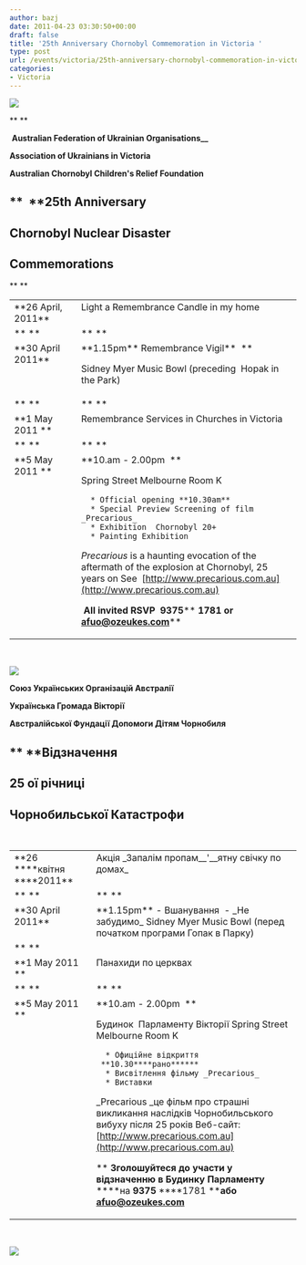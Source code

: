 ```yaml
---
author: bazj
date: 2011-04-23 03:30:50+00:00
draft: false
title: '25th Anniversary Chornobyl Commemoration in Victoria '
type: post
url: /events/victoria/25th-anniversary-chornobyl-commemoration-in-victoria/
categories:
- Victoria
---
```


[](http://www.ozeukes.com/wp-content/uploads/2011/04/animated_candle-thumb.gif)


**[![](http://www.ozeukes.com/wp-content/uploads/2011/04/animated_candle-thumb1.gif)
](http://www.ozeukes.com/wp-content/uploads/2011/04/animated_candle-thumb1.gif)**







** **




 **Australian Federation of Ukrainian Organisations__**




**Association of Ukrainians in Victoria**




**Australian Chornobyl Children's Relief Foundation**





## **  ****25th Anniversary**




## **Chornobyl Nuclear Disaster**




## **Commemorations**




** **



<table cellpadding="0" cellspacing="0" border="0" >
<tbody >
<tr >

<td width="174" valign="top" >**26 April, 2011**
</td>

<td width="596" valign="top" >Light a Remembrance Candle in my home
</td>
</tr>
<tr >

<td width="174" valign="top" >** **
</td>

<td width="596" valign="top" >** **
</td>
</tr>
<tr >

<td width="174" valign="top" >**30 April 2011**
</td>

<td width="596" valign="top" >**1.15pm** Remembrance Vigil**  **

Sidney Myer Music Bowl
(preceding  Hopak in the Park)
</td>
</tr>
<tr >

<td width="174" valign="top" >** **
</td>

<td width="596" valign="top" >** **
</td>
</tr>
<tr >

<td width="174" valign="top" >**1 May 2011 **
</td>

<td width="596" valign="top" >Remembrance Services in Churches in Victoria
</td>
</tr>
<tr >

<td width="174" valign="top" >** **
</td>

<td width="596" valign="top" >** **
</td>
</tr>
<tr >

<td width="174" valign="top" >**5 May 2011 **
</td>

<td width="596" valign="top" >**10.am - 2.00pm  **

Spring Street Melbourne Room K



	  * Official opening **10.30am**
	  * Special Preview Screening of film  _Precarious_
	  * Exhibition  Chornobyl 20+
	  * Painting Exhibition

_Precarious_ is a haunting evocation of the aftermath of the explosion at Chornobyl, 25 years on
See  [http://www.precarious.com.au](http://www.precarious.com.au)

 **All invited RSVP  9375**** ****1781 or afuo@ozeukes.com******
</td>
</tr>
</tbody>
</table>
  





[![](http://www.ozeukes.com/wp-content/uploads/2011/04/animated_candle-thumb2.gif)
](http://www.ozeukes.com/wp-content/uploads/2011/04/animated_candle-thumb2.gif)




**Cоюз Українських Організацій Aвстралії**




**Українська Громада Вікторії**




**Австралійської Фундації Допомоги Дітям Чорнобиля**





## ** ****Відзначення**




## **25 ої річниці**




## **Чорнобильської Катастрофи**




 



<table cellpadding="0" cellspacing="0" border="0" >
<tbody >
<tr >

<td width="186" valign="top" >**26 ****квітня ****2011**
</td>

<td width="584" valign="top" >Aкція 
_Запалім пропам__'__ятну свічку по домах_
</td>
</tr>
<tr >

<td width="186" valign="top" >** **
</td>

<td width="584" valign="top" >** **
</td>
</tr>
<tr >

<td width="186" valign="top" >**30 April 2011**
</td>

<td width="584" valign="top" >**1.15pm** - Вшанування  - _Не забудимо_ 
Sidney Myer Music Bowl
(перед початком програми Гопак в Парку)
</td>
</tr>
<tr >

<td width="186" valign="top" >** **
</td>

<td width="584" valign="top" > 
</td>
</tr>
<tr >

<td width="186" valign="top" >**1 May 2011 **
</td>

<td width="584" valign="top" >Панахиди по церквах 
</td>
</tr>
<tr >

<td width="186" valign="top" >** **
</td>

<td width="584" valign="top" >** **
</td>
</tr>
<tr >

<td width="186" valign="top" >**5 May 2011 **
</td>

<td width="584" valign="top" >**10.am - 2.00pm  **

Будинок  Парламенту Вікторії
Spring Street Melbourne Room K 



	  * Офиційне відкриття  **10.30****рано******
	  * Висвітлення фільму _Precarious_
	  * Виставки

_Precarious _це фільм про страшні викликання наслідків Чорнобильського вибуху після 25 років
Веб-сайт:  [http://www.precarious.com.au](http://www.precarious.com.au)

** ****Зголошуйтеся до участи у відзначенню в Будинку Парламенту**** ****на ****9375**** ****1781 ****або ****afuo@ozeukes.com******
</td>
</tr>
</tbody>
</table>


  

[![](http://www.ozeukes.com/wp-content/uploads/2011/04/animated_candle-thumb3.gif)
](http://www.ozeukes.com/wp-content/uploads/2011/04/animated_candle-thumb3.gif)

